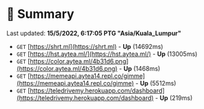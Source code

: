 # 📖 Summary
Last updated: **15/5/2022, 6:17:05 PTG "Asia/Kuala_Lumpur"**

- `GET` [https://shrt.ml](https://shrt.ml) - **Up** (14692ms)
- `GET` [https://hst.aytea.ml/](https://hst.aytea.ml/) - **Up** (13005ms)
- `GET` [https://color.aytea.ml/4b31d6.png](https://color.aytea.ml/4b31d6.png) - **Up** (1468ms)
- `GET` [https://memeapi.aytea14.repl.co/gimme](https://memeapi.aytea14.repl.co/gimme) - **Up** (5512ms)
- `GET` [https://teledrivemy.herokuapp.com/dashboard](https://teledrivemy.herokuapp.com/dashboard) - **Up** (219ms)
